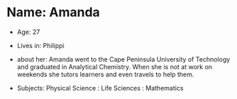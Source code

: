  # Name: Amanda
- Age: 27

- Lives in: Philippi

- about her: Amanda went to the Cape Peninsula University of Technology and graduated in Analytical Chemistry. When she is not at               work on weekends she tutors learners and even travels to help them.

- Subjects: Physical Science
          : Life Sciences
          : Mathematics
          
         
         